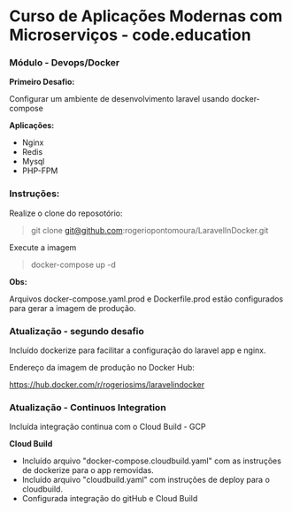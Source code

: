 # Curso de Aplicações Modernas com Microserviços - code.education

### Módulo - Devops/Docker

**Primeiro Desafio:**

Configurar um ambiente de desenvolvimento laravel usando docker-compose

**Aplicações:**
* Nginx
* Redis
* Mysql
* PHP-FPM

### Instruções:

Realize o clone do reposotório:
> git clone git@github.com:rogeriopontomoura/LaravelInDocker.git  


Execute a imagem  
> docker-compose up -d  
  
  
  
**Obs:** 

Arquivos docker-compose.yaml.prod e Dockerfile.prod estão configurados para gerar a imagem de produção.
  
  
  
### Atualização - segundo desafio
 
Incluído dockerize para facilitar a configuração do laravel app e nginx.
  
  
Endereço da imagem de produção no Docker Hub: 

https://hub.docker.com/r/rogeriosims/laravelindocker


### Atualização - Continuos Integration

Incluída integração continua com o Cloud Build - GCP 


**Cloud Build** 

* Incluído arquivo "docker-compose.cloudbuild.yaml" com as instruções de dockerize para o app removidas.
* Incluído arquivo "cloudbuild.yaml" com instruções de deploy para o cloudbuild.
* Configurada integração do gitHub e Cloud Build